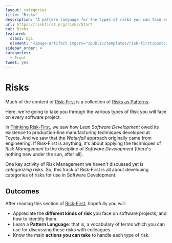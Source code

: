```yaml
---
layout: categories
title: "Risks"
description: "A pattern language for the types of risks you can face on a software project"
url: https://riskfirst.org/risks/Start
cat: Risks
featured: 
  class: bg1
  element: '<image-artifact imgsrc="/public/templates/risk-first/posts/dictionary.svg">Track 3: Risks</image-artifact>'
sidebar_order: 4
categories:
  - Front
tweet: yes
---
```


# Risks

Much of the content of [Risk-First](https://riskfirst.org) is a collection of [Risks as Patterns](A-Pattern-Language.md).  

Here, we're going to take you through the various types of Risk you will face on every software project.  

In [Thinking Risk-First](../thinking/One-Size-Fits-No-One.md), we saw how _Lean Software Development_ owed its existence to production-line manufacturing techniques developed at Toyota.  And we saw that the _Waterfall_ approach originally came from engineering.  If Risk-First is anything, it's about applying the techniques of _Risk Management_ to the discipline of _Software Development_ (there's nothing new under the sun, after all).  

One key activity of Risk Management we haven't discussed yet is _categorizing_ risks. So, this track of Risk-First is all about developing categories of risks for use in Software Development.

## Outcomes

After reading this section of [Risk-First](https://riskfirst.org), hopefully you will:

 - Appreciate the **different kinds of risk** you face on software projects, and how to identify them.
 - Learn a **Pattern Language**: that is, a vocabulary of terms which you can use for discussing these risks with colleagues.
 - Know the main **actions you can take** to handle each type of risk.